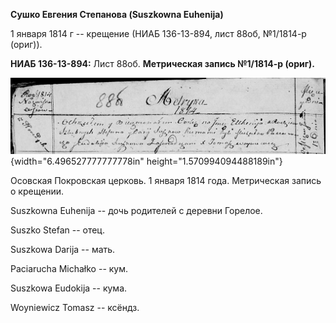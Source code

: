 **Сушко Евгения Степанова (Suszkowna Euhenija)**

1 января 1814 г -- крещение (НИАБ 136-13-894, лист 88об, №1/1814-р
(ориг)).

**НИАБ 136-13-894:** Лист 88об. **Метрическая запись №1/1814-р (ориг).**

![](./media/257d25c940198582a5cce6b136fe0abfcfb94f4e.png){width="6.496527777777778in"
height="1.570994094488189in"}

Осовская Покровская церковь. 1 января 1814 года. Метрическая запись о
крещении.

Suszkowna Euhenija -- дочь родителей с деревни Горелое.

Suszko Stefan -- отец.

Suszkowa Darija -- мать.

Paciarucha Michałko -- кум.

Suszkowa Eudokija -- кума.

Woyniewicz Tomasz -- ксёндз.
